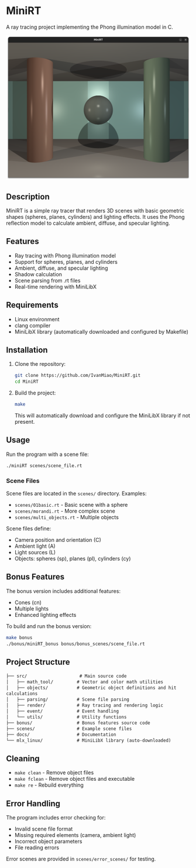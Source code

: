 # MiniRT

A ray tracing project implementing the Phong illumination model in C.

![](./docs/morandi.png)

## Description

MiniRT is a simple ray tracer that renders 3D scenes with basic geometric shapes (spheres, planes, cylinders) and lighting effects. It uses the Phong reflection model to calculate ambient, diffuse, and specular lighting.

## Features

- Ray tracing with Phong illumination model
- Support for spheres, planes, and cylinders
- Ambient, diffuse, and specular lighting
- Shadow calculation
- Scene parsing from .rt files
- Real-time rendering with MiniLibX

## Requirements

- Linux environment
- clang compiler
- MiniLibX library (automatically downloaded and configured by Makefile)

## Installation

1. Clone the repository:
   ```bash
   git clone https://github.com/IvanMiao/MiniRT.git
   cd MiniRT
   ```

2. Build the project:
   ```bash
   make
   ```
   This will automatically download and configure the MiniLibX library if not present.

## Usage

Run the program with a scene file:

```bash
./miniRT scenes/scene_file.rt
```

### Scene Files

Scene files are located in the `scenes/` directory. Examples:
- `scenes/01basic.rt` - Basic scene with a sphere
- `scenes/morandi.rt` - More complex scene
- `scenes/multi_objects.rt` - Multiple objects

Scene files define:
- Camera position and orientation (C)
- Ambient light (A)
- Light sources (L)
- Objects: spheres (sp), planes (pl), cylinders (cy)

## Bonus Features

The bonus version includes additional features:
- Cones (cn)
- Multiple lights
- Enhanced lighting effects

To build and run the bonus version:

```bash
make bonus
./bonus/miniRT_bonus bonus/bonus_scenes/scene_file.rt
```

## Project Structure

```
├── src/                    # Main source code
│   ├── math_tool/         # Vector and color math utilities
│   ├── objects/           # Geometric object definitions and hit calculations
│   ├── parsing/           # Scene file parsing
│   ├── render/            # Ray tracing and rendering logic
│   ├── event/             # Event handling
│   └── utils/             # Utility functions
├── bonus/                 # Bonus features source code
├── scenes/                # Example scene files
├── docs/                  # Documentation
└── mlx_linux/             # MiniLibX library (auto-downloaded)
```

## Cleaning

- `make clean` - Remove object files
- `make fclean` - Remove object files and executable
- `make re` - Rebuild everything

## Error Handling

The program includes error checking for:
- Invalid scene file format
- Missing required elements (camera, ambient light)
- Incorrect object parameters
- File reading errors

Error scenes are provided in `scenes/error_scenes/` for testing.
